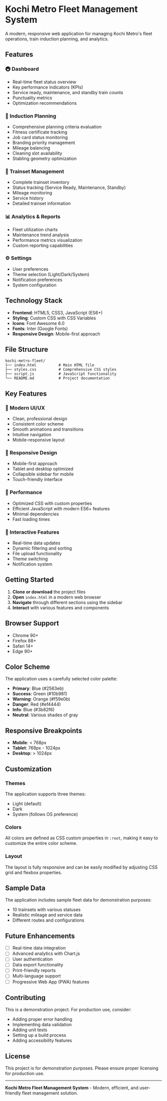 # Kochi Metro Fleet Management System

A modern, responsive web application for managing Kochi Metro's fleet operations, train induction planning, and analytics.

## Features

### 🚇 Dashboard
- Real-time fleet status overview
- Key performance indicators (KPIs)
- Service ready, maintenance, and standby train counts
- Punctuality metrics
- Optimization recommendations

### 📅 Induction Planning
- Comprehensive planning criteria evaluation
- Fitness certificate tracking
- Job card status monitoring
- Branding priority management
- Mileage balancing
- Cleaning slot availability
- Stabling geometry optimization

### 🚂 Trainset Management
- Complete trainset inventory
- Status tracking (Service Ready, Maintenance, Standby)
- Mileage monitoring
- Service history
- Detailed trainset information

### 📊 Analytics & Reports
- Fleet utilization charts
- Maintenance trend analysis
- Performance metrics visualization
- Custom reporting capabilities

### ⚙️ Settings
- User preferences
- Theme selection (Light/Dark/System)
- Notification preferences
- System configuration

## Technology Stack

- **Frontend**: HTML5, CSS3, JavaScript (ES6+)
- **Styling**: Custom CSS with CSS Variables
- **Icons**: Font Awesome 6.0
- **Fonts**: Inter (Google Fonts)
- **Responsive Design**: Mobile-first approach

## File Structure

```
kochi-metro-fleet/
├── index.html          # Main HTML file
├── styles.css          # Comprehensive CSS styles
├── script.js           # JavaScript functionality
└── README.md           # Project documentation
```

## Key Features

### 🎨 Modern UI/UX
- Clean, professional design
- Consistent color scheme
- Smooth animations and transitions
- Intuitive navigation
- Mobile-responsive layout

### 📱 Responsive Design
- Mobile-first approach
- Tablet and desktop optimized
- Collapsible sidebar for mobile
- Touch-friendly interface

### 🚀 Performance
- Optimized CSS with custom properties
- Efficient JavaScript with modern ES6+ features
- Minimal dependencies
- Fast loading times

### 🔧 Interactive Features
- Real-time data updates
- Dynamic filtering and sorting
- File upload functionality
- Theme switching
- Notification system

## Getting Started

1. **Clone or download** the project files
2. **Open** `index.html` in a modern web browser
3. **Navigate** through different sections using the sidebar
4. **Interact** with various features and components

## Browser Support

- Chrome 90+
- Firefox 88+
- Safari 14+
- Edge 90+

## Color Scheme

The application uses a carefully selected color palette:

- **Primary**: Blue (#2563eb)
- **Success**: Green (#10b981)
- **Warning**: Orange (#f59e0b)
- **Danger**: Red (#ef4444)
- **Info**: Blue (#3b82f6)
- **Neutral**: Various shades of gray

## Responsive Breakpoints

- **Mobile**: < 768px
- **Tablet**: 768px - 1024px
- **Desktop**: > 1024px

## Customization

### Themes
The application supports three themes:
- Light (default)
- Dark
- System (follows OS preference)

### Colors
All colors are defined as CSS custom properties in `:root`, making it easy to customize the entire color scheme.

### Layout
The layout is fully responsive and can be easily modified by adjusting CSS grid and flexbox properties.

## Sample Data

The application includes sample fleet data for demonstration purposes:
- 10 trainsets with various statuses
- Realistic mileage and service data
- Different routes and configurations

## Future Enhancements

- [ ] Real-time data integration
- [ ] Advanced analytics with Chart.js
- [ ] User authentication
- [ ] Data export functionality
- [ ] Print-friendly reports
- [ ] Multi-language support
- [ ] Progressive Web App (PWA) features

## Contributing

This is a demonstration project. For production use, consider:
- Adding proper error handling
- Implementing data validation
- Adding unit tests
- Setting up a build process
- Adding accessibility features

## License

This project is for demonstration purposes. Please ensure proper licensing for production use.

---

**Kochi Metro Fleet Management System** - Modern, efficient, and user-friendly fleet management solution.
